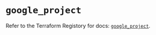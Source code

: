 # `google_project`

Refer to the Terraform Registory for docs: [`google_project`](https://registry.terraform.io/providers/hashicorp/google-beta/4.76.0/docs/resources/google_project).
